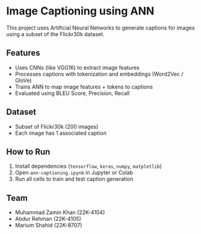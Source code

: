 # Image Captioning using ANN

This project uses Artificial Neural Networks to generate captions for images using a subset of the Flickr30k dataset.

## Features
- Uses CNNs (like VGG16) to extract image features
- Processes captions with tokenization and embeddings (Word2Vec / GloVe)
- Trains ANN to map image features + tokens to captions
- Evaluated using BLEU Score, Precision, Recall

## Dataset
- Subset of Flickr30k (200 images)
- Each image has 1 associated caption

## How to Run
1. Install dependencies (`tensorflow`, `keras`, `numpy`, `matplotlib`)
2. Open `ann-captioning.ipynb` in Jupyter or Colab
3. Run all cells to train and test caption generation

## Team
- Muhammad Zamin Khan (22K-4104)
- Abdur Rehman (22K-4105)
- Marium Shahid (22K-8707)

